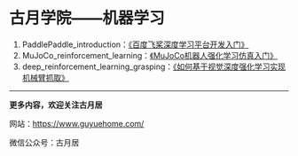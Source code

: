 # 古月学院——机器学习

1. PaddlePaddle_introduction：[《百度飞桨深度学习平台开发入门》](https://class.guyuehome.com/detail/p_60375614e4b0478a0459c9a4/6)  
2. MuJoCo_reinforcement_learning：[《MuJoCo机器人强化学习仿真入门》](https://class.guyuehome.com/detail/p_60b9a1fde4b0c726421c0a20/6)
3. deep_reinforcement_learning_grasping：[《如何基于视觉深度强化学习实现机械臂抓取》](https://class.guyuehome.com/detail/p_610c9bf8e4b0bf6430024656/6) 

------

**更多内容，欢迎关注古月居**

网站：https://www.guyuehome.com/

微信公众号：古月居